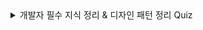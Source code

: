 <details>
  <summary>개발자 필수 지식 정리 & 디자인 패턴 정리 Quiz</summary>
✅ 1. JSON과 직렬화/역직렬화
JSON의 구조와 데이터 타입은 무엇인가요? 예시와 함께 설명해주세요.

JSON에서 직렬화와 역직렬화란 무엇이며, 각각 어떤 메서드를 사용하나요?

JSON이 XML에 비해 가지는 장점은 무엇인가요?

✅ 2. XML과 JSON 비교
XML과 JSON의 차이점을 설명하고, 각각 어떤 상황에서 더 적합할지 설명해주세요.

HTML과 XML의 차이점을 설명해주세요.

sitemap.xml이란 무엇이며 왜 필요한가요?

✅ 3. API 개념과 활용
API란 무엇이며 왜 필요한가요? 인터페이스라는 키워드를 포함해 설명해주세요.

Public API와 Private API의 차이를 설명해주세요.

API를 통해 데이터를 수집하고 집계할 수 있는 구조를 설명해주세요.

✅ 4. 클라우드 개념 및 분류
IaaS, PaaS, SaaS의 차이점을 설명해주세요. 각각의 예시도 함께 들어주세요.

온프레미스와 오프프레미스의 차이를 설명해주세요.

PaaS를 사용하면 어떤 운영상 이점이 있는지 설명해주세요.

✅ 5. 가상화와 컨테이너
가상 머신과 컨테이너의 차이를 설명해주세요.

도커 이미지와 도커 컨테이너의 차이는 무엇인가요?

도커파일이란 무엇이며 어떤 정보를 담고 있나요?

✅ 6. CI/CD
CI, CD의 의미와 각 단계에서 이루어지는 일을 설명해주세요.

CI/CD 파이프라인이 충돌 방지에 어떻게 기여하는지 설명해주세요.

✅ 7. 클래스, 객체, 인스턴스
클래스, 객체, 인스턴스의 차이를 설명해주세요.

Java에서 객체를 생성하고 인스턴스화하는 방법을 예시와 함께 설명해주세요.

✅ 8. static 키워드
static 키워드의 역할과 장점은 무엇인가요?

static 키워드 사용 시 발생할 수 있는 문제점은 무엇인가요?

✅ 9. 오버로딩 vs 오버라이딩
오버로딩과 오버라이딩의 차이점은 무엇인가요? 예제를 들어 설명해주세요.

오버라이딩이 불가능한 메서드에는 어떤 제어자가 붙어 있나요?

✅ 10. 추상화
데이터 추상화와 프로세스 추상화의 차이를 설명해주세요.

추상화가 객체지향 프로그래밍에서 중요한 이유는 무엇인가요?

✅ 11. 컴파일러와 인터프리터
컴파일러 언어와 인터프리터 언어의 차이점을 설명해주세요.

JIT 컴파일러란 무엇이고, 어떤 장단점을 가지고 있나요?

✅ 12. 디자인 패턴
전략 패턴과 의존성 주입은 어떻게 다른가요?

싱글톤 패턴의 장단점은 무엇이며, 추천되는 구현 방식은 어떤 것인가요?

프록시 패턴이 보안이나 성능 측면에서 어떻게 사용될 수 있는지 예시를 들어 설명해주세요.

</details>


